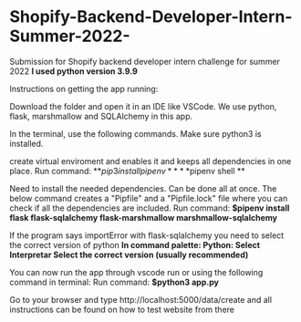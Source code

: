 # Shopify-Backend-Developer-Intern-Summer-2022-
Submission for Shopify backend developer intern challenge for summer 2022
**I used python version 3.9.9**

Instructions on getting the app running:

Download the folder and open it in an IDE like VSCode.
We use python, flask, marshmallow and SQLAlchemy in this app. 

In the terminal, use the following commands.
Make sure python3 is installed.

create virtual enviroment and enables it and keeps all dependencies in one place.
Run command:
**$pip3 install pipenv**
**$pipenv shell **

Need to install the needed dependencies. Can be done all at once.
The below command creates a "Pipfile" and a "Pipfile.lock" file where you can check if all the dependencies are included.
Run command:
**$pipenv install flask flask-sqlalchemy flask-marshmallow marshmallow-sqlalchemy**


If the program says importError with flask-sqlalchemy you need to select the correct version of python
**In command palette: Python: Select Interpretar
Select the correct version (usually recommended)**

You can now run the app through vscode run or using the following command in terminal:
Run command:
**$python3 app.py**

Go to your browser and type http://localhost:5000/data/create and all instructions can be found on how to test website from there
